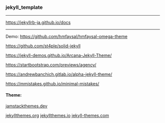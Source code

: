 ### jekyll_template 
---
https://jekyllrb-ja.github.io/docs


---

Demo:
https://github.com/hmfaysal/hmfaysal-omega-theme

https://github.com/st4ple/solid-jekyll



https://jekyll-demos.github.io/Arcana-Jekyll-Theme/

https://startbootstrap.com/previews/agency/

https://andrewbanchich.gitlab.io/alpha-jekyll-theme/

https://mmistakes.github.io/minimal-mistakes/

#### Theme:
[jamstackthemes.dev](https://jamstackthemes.dev/ssg/jekyll/)

[jekyllthemes.org](http://jekyllthemes.org/)
[jekyllthemes.io](https://jekyllthemes.io/)
[jekyll-themes.com](https://jekyllthemes.io/)



```
```

```
```

```
```


